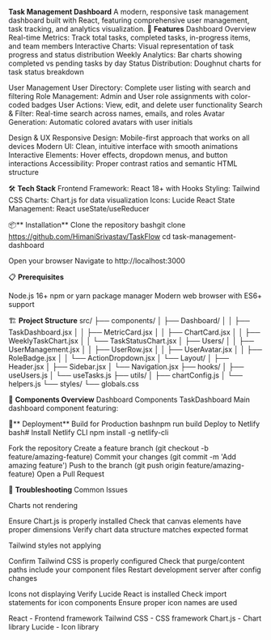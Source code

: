 **Task Management Dashboard**
A modern, responsive task management dashboard built with React, featuring comprehensive user management, task tracking, and analytics visualization.
🚀 **Features**
Dashboard Overview
Real-time Metrics: Track total tasks, completed tasks, in-progress items, and team members
Interactive Charts: Visual representation of task progress and status distribution
Weekly Analytics: Bar charts showing completed vs pending tasks by day
Status Distribution: Doughnut charts for task status breakdown

User Management
User Directory: Complete user listing with search and filtering
Role Management: Admin and User role assignments with color-coded badges
User Actions: View, edit, and delete user functionality
Search & Filter: Real-time search across names, emails, and roles
Avatar Generation: Automatic colored avatars with user initials

Design & UX
Responsive Design: Mobile-first approach that works on all devices
Modern UI: Clean, intuitive interface with smooth animations
Interactive Elements: Hover effects, dropdown menus, and button interactions
Accessibility: Proper contrast ratios and semantic HTML structure

🛠️ **Tech Stack**
Frontend Framework: React 18+ with Hooks
Styling: Tailwind CSS
Charts: Chart.js for data visualization
Icons: Lucide React
State Management: React useState/useReducer

📦** Installation**
Clone the repository
bashgit clone https://github.com/HimaniSrivastav/TaskFlow
cd task-management-dashboard

Open your browser
Navigate to http://localhost:3000

📋 **Prerequisites**

Node.js 16+
npm or yarn package manager
Modern web browser with ES6+ support

🏗️ **Project Structure**
src/
├── components/
│   ├── Dashboard/
│   │   ├── TaskDashboard.jsx
│   │   ├── MetricCard.jsx
│   │   ├── ChartCard.jsx
│   │   ├── WeeklyTaskChart.jsx
│   │   └── TaskStatusChart.jsx
│   ├── Users/
│   │   ├── UserManagement.jsx
│   │   ├── UserRow.jsx
│   │   ├── UserAvatar.jsx
│   │   ├── RoleBadge.jsx
│   │   └── ActionDropdown.jsx
│   └── Layout/
│       ├── Header.jsx
│       ├── Sidebar.jsx
│       └── Navigation.jsx
├── hooks/
│   ├── useUsers.js
│   └── useTasks.js
├── utils/
│   ├── chartConfig.js
│   └── helpers.js
└── styles/
    └── globals.css
    
🎨 **Components Overview**
Dashboard Components
TaskDashboard
Main dashboard component featuring:

🚀** Deployment**
Build for Production
bashnpm run build
Deploy to Netlify
bash# Install Netlify CLI
npm install -g netlify-cli

Fork the repository
Create a feature branch (git checkout -b feature/amazing-feature)
Commit your changes (git commit -m 'Add amazing feature')
Push to the branch (git push origin feature/amazing-feature)
Open a Pull Request

🐛 **Troubleshooting**
Common Issues

Charts not rendering

Ensure Chart.js is properly installed
Check that canvas elements have proper dimensions
Verify chart data structure matches expected format


Tailwind styles not applying

Confirm Tailwind CSS is properly configured
Check that purge/content paths include your component files
Restart development server after config changes


Icons not displaying
Verify Lucide React is installed
Check import statements for icon components
Ensure proper icon names are used

React - Frontend framework
Tailwind CSS - CSS framework
Chart.js - Chart library
Lucide - Icon library
